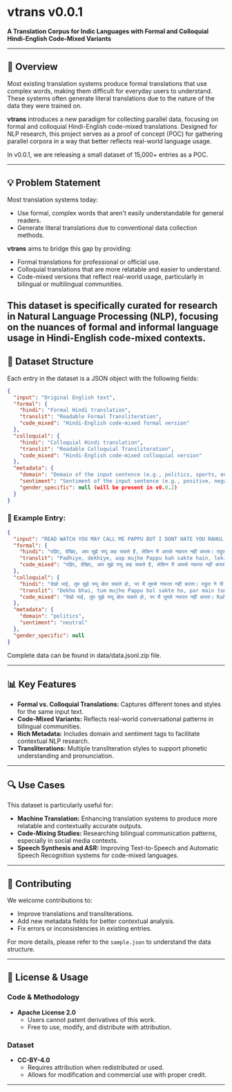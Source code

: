 
# vtrans v0.0.1
**A Translation Corpus for Indic Languages with Formal and Colloquial Hindi-English Code-Mixed Variants**  

---

## 🚀 Overview  
Most existing translation systems produce formal translations that use complex words, making them difficult for everyday users to understand. These systems often generate literal translations due to the nature of the data they were trained on.  

**vtrans** introduces a new paradigm for collecting parallel data, focusing on formal and colloquial Hindi-English code-mixed translations. Designed for NLP research, this project serves as a proof of concept (POC) for gathering parallel corpora in a way that better reflects real-world language usage.

In v0.0.1, we are releasing a small dataset of 15,000+ entries as a POC.

---

## 💡 Problem Statement  
Most translation systems today:  
- Use formal, complex words that aren't easily understandable for general readers.  
- Generate literal translations due to conventional data collection methods.  

**vtrans** aims to bridge this gap by providing:  
- Formal translations for professional or official use.  
- Colloquial translations that are more relatable and easier to understand.  
- Code-mixed versions that reflect real-world usage, particularly in bilingual or multilingual communities.  

This dataset is specifically curated for research in Natural Language Processing (NLP), focusing on the nuances of formal and informal language usage in Hindi-English code-mixed contexts.  
---

## 📁 Dataset Structure  
Each entry in the dataset is a JSON object with the following fields:  

```json
{
  "input": "Original English text",
  "formal": {
    "hindi": "Formal Hindi translation",
    "translit": "Readable Formal Transliteration",
    "code_mixed": "Hindi-English code-mixed formal version"
  },
  "colloquial": {
    "hindi": "Colloquial Hindi translation",
    "translit": "Readable Colloquial Transliteration",
    "code_mixed": "Hindi-English code-mixed colloquial version"
  },
  "metadata": {
    "domain": "Domain of the input sentence (e.g., politics, sports, entertainment)",
    "sentiment": "Sentiment of the input sentence (e.g., positive, negative, neutral)",
    "gender_specific": null (will be present in v0.0.2)
  }
}
```

### 📌 Example Entry:  

```json
{
  "input": "READ WATCH YOU MAY CALL ME PAPPU BUT I DONT HATE YOU RAHUL HUGS PM MODI",
  "formal": {
    "hindi": "पढ़िए, देखिए, आप मुझे पप्पू कह सकते हैं, लेकिन मैं आपसे नफ़रत नहीं करता। राहुल ने प्रधानमंत्री मोदी को गले लगाया।",
    "translit": "Padhiye, dekhiye, aap mujhe Pappu kah sakte hain, lekin main aapse nafrat nahin karta. Rahul ne PM Modi ko gale lagaya.",
    "code_mixed": "पढ़िए, देखिए, आप मुझे पप्पू कह सकते हैं, लेकिन मैं आपसे नफ़रत नहीं करता। Rahul ने PM Modi को गले लगाया।"
  },
  "colloquial": {
    "hindi": "देखो भाई, तुम मुझे पप्पू बोल सकते हो, पर मैं तुमसे नफरत नहीं करता। राहुल ने पी एम मोदी को गले लगाया।",
    "translit": "Dekho bhai, tum mujhe Pappu bol sakte ho, par main tumse nafarat nahin karta. Rahul ne PM Modi ko gale lagaya.",
    "code_mixed": "देखो भाई, तुम मुझे पप्पू बोल सकते हो, पर मैं तुमसे नफरत नहीं करता। Rahul ने PM Modi को गले लगाया।"
  },
  "metadata": {
    "domain": "politics",
    "sentiment": "neutral"
  },
  "gender_specific": null
}
```
Complete data can be found in data/data.jsonl.zip file.

---

## 📊 Key Features  
- **Formal vs. Colloquial Translations:** Captures different tones and styles for the same input text.  
- **Code-Mixed Variants:** Reflects real-world conversational patterns in bilingual communities.  
- **Rich Metadata:** Includes domain and sentiment tags to facilitate contextual NLP research.  
- **Transliterations:** Multiple transliteration styles to support phonetic understanding and pronunciation.  

---

## 🔍 Use Cases  
This dataset is particularly useful for:  
- **Machine Translation:** Enhancing translation systems to produce more relatable and contextually accurate outputs.  
- **Code-Mixing Studies:** Researching bilingual communication patterns, especially in social media contexts.  
- **Speech Synthesis and ASR:** Improving Text-to-Speech and Automatic Speech Recognition systems for code-mixed languages.  

---

## 🙌 Contributing  
We welcome contributions to:  
- Improve translations and transliterations.  
- Add new metadata fields for better contextual analysis.  
- Fix errors or inconsistencies in existing entries.  

For more details, please refer to the `sample.json` to understand the data structure.  

---

## 📜 License & Usage  
### Code & Methodology  
- **Apache License 2.0**  
  - Users cannot patent derivatives of this work.  
  - Free to use, modify, and distribute with attribution.  

### Dataset  
- **CC-BY-4.0**  
  - Requires attribution when redistributed or used.  
  - Allows for modification and commercial use with proper credit.  

---
